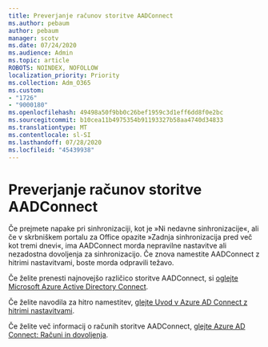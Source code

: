```yaml
---
title: Preverjanje računov storitve AADConnect
ms.author: pebaum
author: pebaum
manager: scotv
ms.date: 07/24/2020
ms.audience: Admin
ms.topic: article
ROBOTS: NOINDEX, NOFOLLOW
localization_priority: Priority
ms.collection: Adm_O365
ms.custom:
- "1726"
- "9000180"
ms.openlocfilehash: 49498a50f9bb0c26bef1959c3d1eff6dd8f0e2bc
ms.sourcegitcommit: b10cea11b4975354b91193327b58aa4740d34833
ms.translationtype: MT
ms.contentlocale: sl-SI
ms.lasthandoff: 07/28/2020
ms.locfileid: "45439938"
---
```

# <a name="check-the-aadconnect-service-accounts"></a>Preverjanje računov storitve AADConnect

Če prejmete napake pri sinhronizaciji, kot je »Ni nedavne sinhronizacije«, ali če v skrbniškem portalu za Office opazite »Zadnja sinhronizacija pred več kot tremi dnevi«, ima AADConnect morda nepravilne nastavitve ali nezadostna dovoljenja za sinhronizacijo. Če znova namestite AADConnect z hitrimi nastavitvami, boste morda odpravili težavo.

Če želite prenesti najnovejšo različico storitve AADConnect, si [oglejte Microsoft Azure Active Directory Connect](https://go.microsoft.com/fwlink/?LinkId=615771).

Če želite navodila za hitro namestitev, [glejte Uvod v Azure AD Connect z hitrimi nastavitvami](https://docs.microsoft.com/azure/active-directory/hybrid/how-to-connect-install-express).

Če želite več informacij o računih storitve AADConnect, [glejte Azure AD Connect: Računi in dovoljenja](https://docs.microsoft.com/azure/active-directory/hybrid/reference-connect-accounts-permissions).
